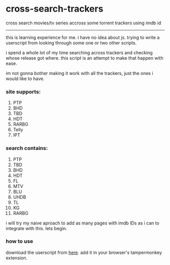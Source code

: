 # cross-search-trackers
cross search movies/tv series accross some torrent trackers using imdb id

---
this is learning experience for me. i have no idea about js. trying to write a userscript from looking through some one or two other scripts.

i spend a whole lot of my time searching across trackers and checking whose release got where. this script is an attempt to make that happen with ease.

im not gonna bother making it work with all the trackers, just the ones i would like to have.

### site supports:
1. PTP
2. BHD
3. TBD
4. HDT
5. RARBG
6. Telly
7. IPT

### search contains:
1. PTP
2. TBD
3. BHD
4. HDT
5. FL
6. MTV
7. BLU
8. UHDB
9. TL
10. KG
11. RARBG

i will try my naive aproach to add as many pages with imdb IDs as i can to integrate with this. lets begin.

### how to use
download the userscript from [here](https://lukacoufyl.github.io/cross-search-trackers/cross-search-trackers.user.js).
add it in your browser's tampermonkey extension.

